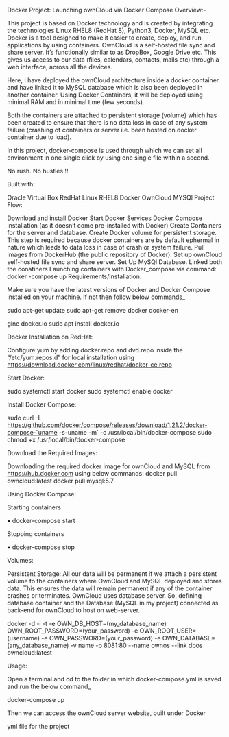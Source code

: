 Docker Project: Launching ownCloud via Docker Compose Overview:-

This project is based on Docker technology and is created by integrating the technologies Linux RHEL8 (RedHat 8), Python3, Docker, MySQL etc. Docker is a tool designed to make it easier to create, deploy, and run applications by using containers. OwnCloud is a self-hosted file sync and share server. It’s functionally similar to as DropBox, Google Drive etc. This gives us access to our data (files, calendars, contacts, mails etc) through a web interface, across all the devices.

Here, I have deployed the ownCloud architecture inside a docker container and have linked it to MySQL database which is also been deployed in another container. Using Docker Containers, it will be deployed using minimal RAM and in minimal time (few seconds).

Both the containers are attached to persistent storage (volume) which has been created to ensure that there is no data loss in case of any system failure (crashing of containers or server i.e. been hosted on docker container due to load).

In this project, docker-compose is used through which we can set all environment in one single click by using one single file within a second.

No rush. No hustles !!

Built with:

Oracle Virtual Box RedHat Linux RHEL8 Docker OwnCloud MYSQl Project Flow:

Download and install Docker Start Docker Services Docker Compose installation (as it doesn’t come pre-installed with Docker) Create Containers for the server and database. Create Docker volume for persistent storage. This step is required because docker containers are by default ephermal in nature which leads to data loss in case of crash or system failure. Pull images from DockerHub (the public repository of Docker). Set up ownCloud self-hosted file sync and share server. Set Up MySQl Database. Linked both the conatiners Launching containers with Docker_compose via command: docker -compose up Requirements/Installation:

Make sure you have the latest versions of Docker and Docker Compose installed on your machine. If not then follow below commands_

sudo apt-get update sudo apt-get remove docker docker-en

gine docker.io sudo apt install docker.io

Docker Installation on RedHat:

Configure yum by adding docker.repo and dvd.repo inside the “/etc/yum.repos.d” for local installation using https://download.docker.com/linux/redhat/docker-ce.repo

Start Docker:

sudo systemctl start docker sudo systemctl enable docker

Install Docker Compose:

sudo curl -L https://github.com/docker/compose/releases/download/1.21.2/docker-compose-`uname -s-uname -m` -o /usr/local/bin/docker-compose sudo chmod +x /usr/local/bin/docker-compose

Download the Required Images:

Downloading the required docker image for ownCloud and MySQL from https://hub.docker.com using below commands: docker pull owncloud:latest docker pull mysql:5.7

Using Docker Compose:

Starting containers

• docker-compose start

Stopping containers

• docker-compose stop

Volumes:

Persistent Storage: All our data will be permanent if we attach a persistent volume to the containers where OwnCloud and MySQL deployed and stores data. This ensures the data will remain permanent if any of the container crashes or terminates. OwnCloud uses database server. So, defining database container and the Database (MySQL in my project) connected as back-end for ownCloud to host on web-server.

docker -d -i -t -e OWN_DB_HOST=(my_database_name) OWN_ROOT_PASSWORD=(your_password) -e OWN_ROOT_USER=(username) -e OWN_PASSWORD=(your_password) -e OWN_DATABASE= (any_database_name) -v name -p 8081:80 --name ownos --link dbos owncloud:latest

Usage:

Open a terminal and cd to the folder in which docker-compose.yml is saved and run the below command_

docker-compose up

Then we can access the ownCloud server website, built under Docker

yml file for the project 
